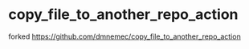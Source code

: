 # copy_file_to_another_repo_action

forked https://github.com/dmnemec/copy_file_to_another_repo_action
